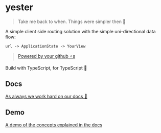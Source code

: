 # yester

> Take me back to when. Things were simpler then 🌹

A simple client side routing solution with the simple uni-directional data flow: 

```
url -> ApplicationState -> YourView
```

> [Powered by your github ⭐s](https://github.com/basarat/yester/stargazers)

Build with TypeScript, for TypeScript 🌹

## Docs

[As always we work hard on our docs 📝](http://basarat.com/yester)

## Demo

[A demo of the concepts explained in the docs](http://basarat.com/yester-demo/)
